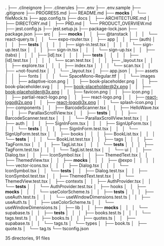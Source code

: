 .
├── .clineignore
├── .clinerules
├── .env
├── .env.sample
├── .gitignore
├── PROGRESS.md
├── README.md
├── __mocks__
│   └── fileMock.ts
├── app.config.ts
├── docs
│   ├── ARCHITECTURE.md
│   ├── DIRECTORY.md
│   ├── PRD.md
│   └── PRODUCT_OVERVIEW.md
├── jest.config.js
├── jest.setup.js
├── package-lock.json
├── package.json
├── src
│   ├── __mocks__
│   │   ├── @tanstack
│   │   │   └── react-query.ts
│   │   └── expo-router.tsx
│   ├── app
│   │   ├── (auth)
│   │   │   ├── __tests__
│   │   │   │   ├── sign-in.test.tsx
│   │   │   │   └── sign-up.test.tsx
│   │   │   ├── sign-in.tsx
│   │   │   └── sign-up.tsx
│   │   ├── (tabs)
│   │   │   ├── [id].tsx
│   │   │   ├── __tests__
│   │   │   │   ├── [id].test.tsx
│   │   │   │   └── scan.test.tsx
│   │   │   ├── _layout.tsx
│   │   │   ├── explore.tsx
│   │   │   ├── index.tsx
│   │   │   └── scan.tsx
│   │   ├── +not-found.tsx
│   │   └── _layout.tsx
│   ├── app.json
│   ├── assets
│   │   ├── fonts
│   │   │   └── SpaceMono-Regular.ttf
│   │   └── images
│   │       ├── adaptive-icon.png
│   │       ├── book-placeholder.png
│   │       ├── book-placeholder.svg
│   │       ├── book-placeholder@2x.png
│   │       ├── book-placeholder@3x.png
│   │       ├── favicon.png
│   │       ├── icon.png
│   │       ├── partial-react-logo.png
│   │       ├── react-logo.png
│   │       ├── react-logo@2x.png
│   │       ├── react-logo@3x.png
│   │       └── splash-icon.png
│   ├── components
│   │   ├── BarcodeScanner.tsx
│   │   ├── HelloWave.tsx
│   │   ├── ParallaxScrollView.tsx
│   │   ├── __tests__
│   │   │   ├── BarcodeScanner.test.tsx
│   │   │   └── ParallaxScrollView.test.tsx
│   │   ├── auth
│   │   │   ├── SignInForm.tsx
│   │   │   ├── SignUpForm.tsx
│   │   │   └── __tests__
│   │   │       ├── SignInForm.test.tsx
│   │   │       └── SignUpForm.test.tsx
│   │   ├── books
│   │   │   ├── BookList.tsx
│   │   │   └── __tests__
│   │   │       └── BookList.test.tsx
│   │   ├── tags
│   │   │   ├── TagForm.tsx
│   │   │   ├── TagList.tsx
│   │   │   └── __tests__
│   │   │       ├── TagForm.test.tsx
│   │   │       └── TagList.test.tsx
│   │   └── ui
│   │       ├── Dialog.tsx
│   │       ├── IconSymbol.tsx
│   │       ├── ThemedText.tsx
│   │       ├── ThemedView.tsx
│   │       ├── __mocks__
│   │       │   ├── @expo
│   │       │   │   └── vector-icons.tsx
│   │       │   ├── Dialog.tsx
│   │       │   └── IconSymbol.tsx
│   │       └── __tests__
│   │           ├── Dialog.test.tsx
│   │           ├── IconSymbol.test.tsx
│   │           ├── ThemedText.test.tsx
│   │           └── ThemedView.test.tsx
│   ├── contexts
│   │   ├── AuthProvider.tsx
│   │   └── __tests__
│   │       └── AuthProvider.test.tsx
│   ├── hooks
│   │   ├── __mocks__
│   │   │   └── useColorScheme.ts
│   │   ├── __tests__
│   │   │   ├── useAuth.test.ts
│   │   │   └── useWindowDimensions.test.ts
│   │   ├── useAuth.ts
│   │   ├── useColorScheme.ts
│   │   └── useWindowDimensions.ts
│   ├── lib
│   │   ├── __mocks__
│   │   │   └── supabase.ts
│   │   ├── __tests__
│   │   │   ├── books.test.ts
│   │   │   └── tags.test.ts
│   │   ├── books.ts
│   │   ├── quotes.ts
│   │   ├── supabase.ts
│   │   └── tags.ts
│   └── types
│       ├── book.ts
│       ├── quote.ts
│       └── tag.ts
└── tsconfig.json

35 directories, 91 files

